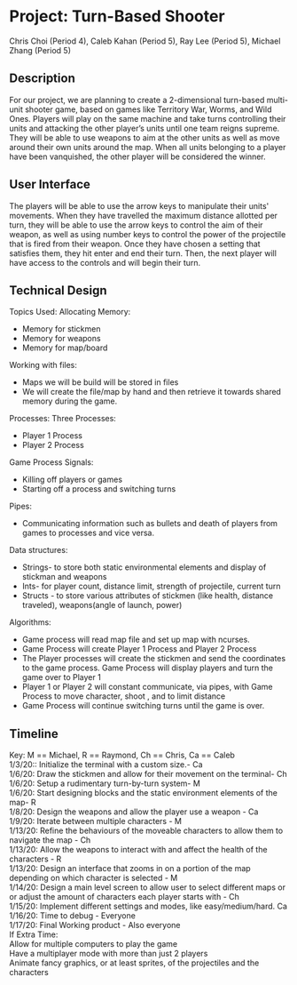 # Project: Turn-Based Shooter
Chris Choi (Period 4), Caleb Kahan (Period 5), Ray Lee (Period 5), Michael Zhang (Period 5)

## Description
For our project, we are planning to create a 2-dimensional turn-based multi-unit shooter game, based on games like Territory War, Worms, and Wild Ones. Players will play on the same machine and take turns controlling their units and attacking the other player’s units until one team reigns supreme. They will be able to use weapons to aim at the other units as well as move around their own units around the map. When all units belonging to a player have been vanquished, the other player will be considered the winner. 

## User Interface
The players will be able to use the arrow keys to manipulate their units' movements. When they have travelled the maximum distance allotted per turn, they will be able to use the arrow keys to control the aim of their weapon, as well as using number keys to control the power of the projectile that is fired from their weapon. Once they have chosen a setting that satisfies them, they hit enter and end their turn. Then, the next player will have access to the controls and will begin their turn. 

## Technical Design
Topics Used: Allocating Memory:
<ul>
  <li>Memory for stickmen
  <li>Memory for weapons
  <li>Memory for map/board
</ul> 
Working with files:
<ul>
  <li>Maps we will be build will be stored in files
  <li>We will create the file/map by hand and then retrieve it towards shared memory during the game.
</ul>
Processes:
Three Processes:
<ul>
  <li>Player 1 Process
  <li>Player 2 Process
</ul>
Game Process
Signals: 
<ul>
  <li>Killing off players or games
  <li>Starting off a process and switching turns
</ul>
Pipes: 
<ul>
  <li>Communicating information such as bullets and death of players from games to processes and vice versa. 
</ul>
Data structures:
<ul>
  <li>Strings- to store both static environmental elements and display of stickman and weapons
  <li>Ints- for player count, distance limit, strength of projectile, current turn
  <li>Structs - to store various attributes of stickmen (like health, distance traveled), weapons(angle of launch, power)
</ul>
Algorithms:
<ul>
  <li>Game process will read map file and set up map with ncurses.
  <li>Game Process will create Player 1 Process and Player 2 Process
  <li>The Player processes will create the stickmen and send the coordinates to the game process. Game Process will display players and turn the game over to Player 1
  <li>Player 1 or Player 2 will constant communicate, via pipes,  with Game Process to move character, shoot , and to limit distance
  <li>Game Process will continue switching turns until the game is over. 
</ul>

## Timeline
Key: M == Michael, R == Raymond, Ch == Chris, Ca == Caleb <br>
1/3/20:: Initialize the terminal with a custom size.- Ca<br>
1/6/20: Draw the stickmen and allow for their movement on the terminal- Ch<br>
1/6/20: Setup a rudimentary turn-by-turn system- M<br>
1/6/20: Start designing blocks and the static environment elements of the map- R<br>
1/8/20: Design the weapons and allow the player use a weapon - Ca<br>
1/9/20: Iterate between multiple characters - M<br>
1/13/20: Refine the behaviours of the moveable characters to allow them to navigate the map - Ch<br>
1/13/20: Allow the weapons to interact with and affect the health of the characters - R<br>
1/13/20: Design an interface that zooms in on a portion of the map depending on which character is selected - M<br>
1/14/20: Design a main level screen to allow user to select different maps or or adjust the amount of characters each player starts with - Ch<br>
1/15/20: Implement different settings and modes, like easy/medium/hard. Ca <br>
1/16/20: Time to debug - Everyone<br>
1/17/20: Final Working product - Also everyone<br>
If Extra Time: <br>
Allow for multiple computers to play the game<br>
Have a multiplayer mode with more than just 2 players<br>
Animate fancy graphics, or at least sprites, of the projectiles and the characters<br>



